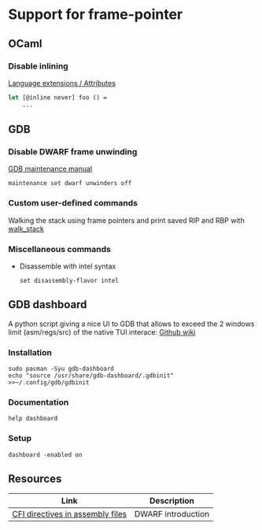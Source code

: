 # Support for frame-pointer

## OCaml

### Disable inlining
[Language extensions / Attributes](https://ocaml.org/manual/attributes.html)

```ocaml
let [@inline never] foo () =
	...
```

## GDB

### Disable DWARF frame unwinding
[GDB maintenance manual](https://sourceware.org/gdb/onlinedocs/gdb/Maintenance-Commands.html)
```
maintenance set dwarf unwinders off
```

### Custom user-defined commands

Walking the stack using frame pointers and print saved RIP and RBP with
[walk_stack](src/walk_stack.gdb)

### Miscellaneous commands
- Disassemble with intel syntax
  ```
  set disassembly-flavor intel
  ```

## GDB dashboard
A python script giving a nice UI to GDB that allows to exceed the 2 windows
limit (asm/regs/src) of the native TUI interace: [Github wiki](https://github.com/cyrus-and/gdb-dashboard/wiki)

### Installation
```
sudo pacman -Syu gdb-dashboard
echo "source /usr/share/gdb-dashboard/.gdbinit" >>~/.config/gdb/gdbinit
```

### Documentation
```
help dashboard
```

### Setup
```
dashboard -enabled on
```

## Resources
| Link | Description |
| --- | --- |
| [CFI directives in assembly files](https://www.imperialviolet.org/2017/01/18/cfi.html) | DWARF introduction |
